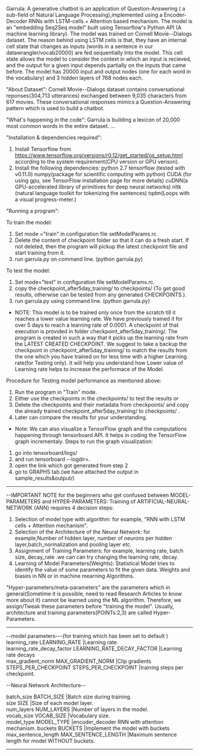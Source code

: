 Garrula: A generative chatbot is an application of Question-Answering ( a sub-field of Natural Language Processing),implemented using a Encoder-Decoder RNNs with LSTM-cells + Attention based mechanism. The model is an "embedding Seq2Seq model" built using Tensorflow's Python API (A machine learning library). The model was trained on Cornell Movie--Dialogs dataset. The reason behind using LSTM cells is that, they have an internal cell state that changes as inputs (words in a sentence in our datawrangler/vocab20000) are fed sequentially into the model. This cell state allows the model to consider the context in which an input is recieved, and the output for a given input depends partially on the inputs that came before. The model has 20000 input and output nodes (one for each word in the vocabulary) and 3 hidden layers of 768 nodes each.

"About Dataset":
Cornell Movie--Dialogs dataset contains conversational reponses(304,713 utterances) exchanged between 9,035 characters from 617 movies. These conversational responses mimics a Question-Answering pattern which is used to build a chatbot.

"What's happening in the code":
Garrula is building a lexicon of 20,000 most common words in the entire dataset.
...

"Installation & dependencies required":
1.  Install Tensorflow from https://www.tensorflow.org/versions/r0.12/get_started/os_setup.html 
    according to the system requirement(CPU version or GPU verison).
2.  Install the following dependencies:
    python 2.7
    tensorflow (tested with v0.11.0)
    numpy(package for scientific computing with python)
    CUDA (for using gpu, see TensorFlow installation page for more details)
    cuDNN(a GPU-accelerated library of primitives for deep neural networks)
    nltk (natural language toolkit for tokenizing the sentences)
    tqdm(Loops with a visual progress-meter.)

"Running a program":

To train the model:
1. Set mode ="train" in configuration file setModelParams.rc.
2. Delete the content of checkpoint folder so that it can do a fresh start. If not deleted, then the program will pickup the latest checkpoint file and start training from it.
3. run garrula.py on command line. (python garrula.py)

To test the model:
1. Set mode="test" in configuration file setModelParams.rc.
2. copy the checkpoint_after5day_training/ to checkpoints/ (To get good results, otherwise can be tested from any generated CHECKPOINTS.). 
3. run garrula.py using command line. (python garrula.py)


* NOTE:
This model is to be trained only once from the scratch till it reaches a lower value learning rate. We have previously trained it for over 5 days to reach a learning rate of 0.0001. A checkpoint of that execution is provided in folder checkpoint_after5day_training/. The program is created in such a way that it picks up the learning rate from the LATEST CREATED CHECKPOINT. We suggest to take a backup the checkpoint in checkpoint_after5day_training/ to match the results from the one which you have trained on for less time with a higher Learning rate(for Testing only). It will help you understand how Lower value of Learning rate helps to increase the performace of the Model.

Procedure for Testing model performance as mentioned above:
1. Run the program in "Train" mode.
2. Either use the checkpoints in the checkpoints/ to test the results or 
3. Delete the checkpoints and their metadata from checkpoints/ and copy the already trained checkpoint_after5day_training/ to checkpoints/ .
4. Later can compare the results for your understanding.

* Note:
We can also visualize a TensorFlow graph and the computations happening through tensorboard API. It helps in coding the TensorFlow graph incrementaly. 
Steps to run the graph visualization:
1. go into tensorboard/logs/
2. and run tensorboard --logdir=.
3. open the link which got generated from step 2
4. go to GRAPHS tab.(we have attached the output in sample_results&output/)
******************************************************************************************************

--IMPORTANT NOTE for the beginners who get confused between MODEL-PARAMETERS and HYPER-PARAMETERS:
Training of ARTIFICIAL-NEURAL-NETWORK (ANN) requires 4 decision steps:
1. Selection of model type with algorithm:
   for example, "RNN with LSTM cells + Attention mechanism".
2. Selection of the Architecture of the Neural Network:
   for example,Number of hidden layer, number of neurons per hidden layer,batch_normalization and pooling layer etc.
3. Assignment of Training Parameters:
   for example, learning rate, batch size, decay_rate .we can can try changing the learning rate, decay.
4. Learning of Model Parameters(Weights): 
   Statistical Model tries to identify the value of some parameters to fit the given data. Weights and biases in NN or in 
   machine mearning Algorithms.

"Hyper-parameters/meta-parameters" are the parameters which in general(Sometime it is possible, need to read Research Articles to know more about it) cannot be learned using the ML algorithm.
Therefore, we assign/Tweak these parameters before "training the model". 
Usually, architecture and training parameters(POINTs:2,3) are called Hyper-Parameters.
*************************************************************************************************************
--model parameters---(for training which has been set to default )
learning_rate LEARNING_RATE                           			        |Learning rate.                         	
learning_rate_decay_factor LEARNING_RATE_DECAY_FACTOR 		        	|Learning rate decays    	    
max_gradient_norm MAX_GRADIENT_NORM                   	        		|Clip gradients          	    
STEPS_PER_CHECKPOINT STEPS_PER_CHECKPOINT      		 		            |training steps per checkpoint.	

--Neural Network Architecture--

batch_size BATCH_SIZE           		                                |Batch size during training.     
size SIZE                                          		                |Size of each model layer.              
num_layers NUM_LAYERS                                                   |Number of layers in the model.         
vocab_size VOCAB_SIZE                                                   |Vocabulary size.                       
model_type MODEL_TYPE        				                            |encoder_decoder RNN with attention mechanism.
buckets BUCKETS                                      		           	|Implement the model with buckets                    max_sentence_length  MAX_SENTENCE_LENGTH  	  		                	 |Maximum sentence length for model WITHOUT buckets.
************************************************************************************************************************
